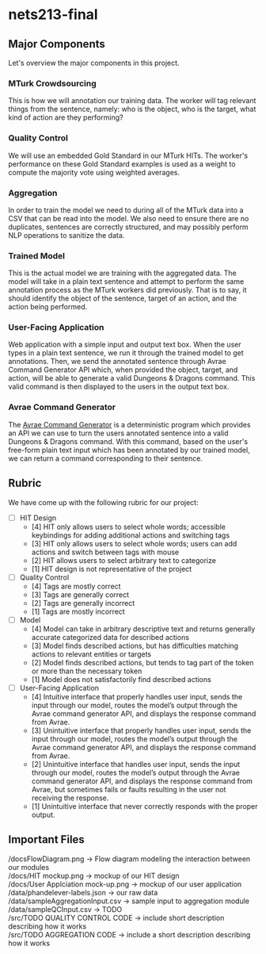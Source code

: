 # nets213-final

## Major Components

Let's overview the major components in this project.

### MTurk Crowdsourcing

This is how we will annotation our training data. The worker will tag relevant things from the sentence, namely: who is the object, who is the target, what kind of action are they performing?

### Quality Control

We will use an embedded Gold Standard in our MTurk HITs. The worker's performance on these Gold Standard examples is used as a weight to compute the majority vote using weighted averages.

### Aggregation

In order to train the model we need to during all of the MTurk data into a CSV that can be read into the model. We also need to ensure there are no duplicates, sentences are correctly structured, and may possibly perform NLP operations to sanitize the data.

### Trained Model

This is the actual model we are training with the aggregated data. The model will take in a plain text sentence and attempt to perform the same annotation process as the MTurk workers did previously. That is to say, it should identify the object of the sentence, target of an action, and the action being performed.

### User-Facing Application

Web application with a simple input and output text box. When the user types in a plain text sentence, we run it through the trained model to get annotations. Then, we send the annotated sentence through Avrae Command Generator API which, when provided the object, target, and action, will be able to generate a valid Dungeons & Dragons command. This valid command is then displayed to the users in the output text box.

### Avrae Command Generator

The [Avrae Command Generator](https://avrae.io/) is a deterministic program which provides an API we can use to turn the users annotated sentence into a valid Dungeons & Dragons command. With this command, based on the user's free-form plain text input which has been annotated by our trained model, we can return a command corresponding to their sentence.

## Rubric

We have come up with the following rubric for our project:

- [ ] HIT Design
    - [4] HIT only allows users to select whole words; accessible keybindings for adding additional actions and switching tags
    - [3] HIT only allows users to select whole words; users can add actions and switch between tags with mouse
    - [2] HIT allows users to select arbitrary text to categorize
    - [1] HIT design is not representative of the project
- [ ] Quality Control
    - [4] Tags are mostly correct
    - [3] Tags are generally correct
    - [2] Tags are generally incorrect
    - [1] Tags are mostly incorrect
- [ ] Model
    - [4] Model can take in arbitrary descriptive text and returns generally accurate categorized data for described actions
    - [3] Model finds described actions, but has difficulties matching actions to relevant entities or targets
    - [2] Model finds described actions, but tends to tag part of the token or more than the necessary token
    - [1] Model does not satisfactorily find described actions
- [ ] User-Facing Application
    - [4] Intuitive interface that properly handles user input, sends the input through our model, routes the model’s output through the Avrae command generator API, and displays the response command from Avrae.
    - [3] Unintuitive interface that properly handles user input, sends the input through our model, routes the model’s output through the Avrae command generator API, and displays the response command from Avrae.
    - [2] Unintuitive interface that handles user input, sends the input through our model, routes the model’s output through the Avrae command generator API, and displays the response command from Avrae, but sometimes fails or faults resulting in the user not receiving the response.
    - [1] Unintuitive interface that never correctly responds with the proper output.


## Important Files
/docsFlowDiagram.png -> Flow diagram modeling the interaction between our modules<br/>
/docs/HIT mockup.png -> mockup of our HIT design<br/>
/docs/User Applciation mock-up.png -> mockup of our user application<br/>
/data/phandelever-labels.json -> our raw data<br/> 
/data/sampleAggregationInput.csv -> sample input to aggregation module<br/>
/data/sampleQCInput.csv -> TODO<br/>
/src/TODO QUALITY CONTROL CODE -> include short description describing how it works<br/> 
/src/TODO AGGREGATION CODE -> include a short description describing how it works<br/> 

